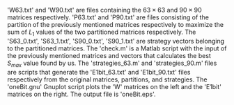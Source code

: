 'W63.txt' and 'W90.txt' are files containing the $63 \times 63$ and $90 \times 90$ matrices respectively.
'P63.txt' and 'P90.txt' are files consisting of the partition of the previously mentioned matrices respectively to maximize the sum of $L_1$ values of the two partitioned matrices respectively.
The 'S63_0.txt', 'S63_1.txt', 'S90_0.txt', 'S90_1.txt' are strategy vectors belonging to the partitioned matrices.
The 'check.m' is a Matlab script with the input of the previously mentioned matrices and vectors that calculates the best $S_{max}$ value found by us.
The 'strategies_63.m' and 'strategies_90.m' files are scripts that generate the 'E1bit_63.txt' and 'E1bit_90.txt' files respectively from the original matrices, partitions, and strategies.
The 'oneBit.gnu' Gnuplot script plots the 'W' matrices on the left and the 'E1bit' matrices on the right. The output file is 'oneBit.eps'.
